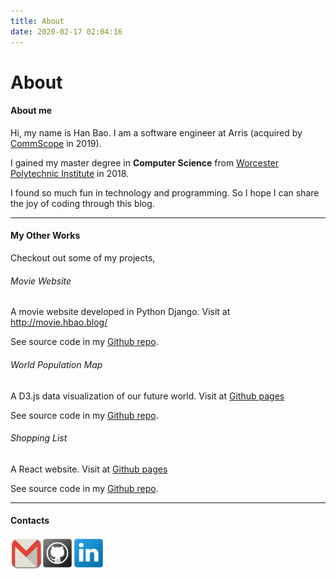 ```yaml
---
title: About
date: 2020-02-17 02:04:16
---
```

# About
#### About me
Hi, my name is Han Bao. I am a software engineer at Arris (acquired by [CommScope](https://www.commscope.com/) in 2019).

I gained my master degree in **Computer Science** from [Worcester Polytechnic Institute](https://www.wpi.edu/) in 2018.

I found so much fun in technology and programming. So I hope I can share the joy of coding through this blog.

***

#### My Other Works

Checkout out some of my projects,

###### Movie Website

A movie website developed in Python Django. Visit at http://movie.hbao.blog/

See source code in my [Github repo](https://github.com/BruceHenry/movie-website-django).

###### World Population Map

A D3.js data visualization of our future world. Visit at [Github pages](https://brucehenry.github.io/WorldPopulationData/)

See source code in my [Github repo](https://github.com/BruceHenry/WorldPopulationData).

######  Shopping List

A React website. Visit at [Github pages](https://brucehenry.github.io/shopping-list-react/public/index.html)

See source code in my [Github repo](https://github.com/BruceHenry/shopping-list-react).

***

#### Contacts
<a href="mailto:hanbao181204@gmail.com" class="fancybox" target="_blank" rel="external">
    <img src="index/mail.png" align="left" width="50" height="50" alt="Email: hanbao181204@gmail.com" title="Email">
</a>
<a href="https://github.com/BruceHenry" class="fancybox" target="_blank" rel="external">
    <img src="index/github.png" align="left" width="50" height="50" alt="github.com/BruceHenry" title="Github">
</a>
<a href="https://www.linkedin.com/in/hanbao2017/" class="fancybox" target="_blank" rel="external">
    <img src="index/linkedin.png" align="left" width="50" height="50" alt="www.linkedin.com/in/hanbao2017/" title="Linkedin">
</a>

